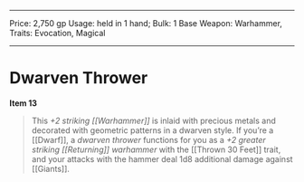 
---
Price: 2,750 gp
Usage: held in 1 hand;
Bulk: 1
Base Weapon: Warhammer,
Traits: Evocation, Magical

---

# Dwarven Thrower

**Item 13**

> This *+2 striking [[Warhammer]]* is inlaid with precious metals and decorated with geometric patterns in a dwarven style. If you’re a [[Dwarf]], a *dwarven thrower* functions for you as a *+2 greater striking [[Returning]] warhammer* with the [[Thrown 30 Feet]] trait, and your attacks with the hammer deal 1d8 additional damage against [[Giants]].

